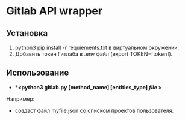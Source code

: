 # Gitlab API wrapper

## Установка

1. python3 pip install -r requiements.txt в виртуальном окружении.
2. Добавить токен Гитлаба в .env файл (export TOKEN=[token]).

## Использование

* ***<python3 gitlab.py [method_name] [entities_type] *file* >**

Например:

*  ***<python3 gitlab.py get projects myfile >*** создаст файл myfile.json со списком проектов пользователя.

